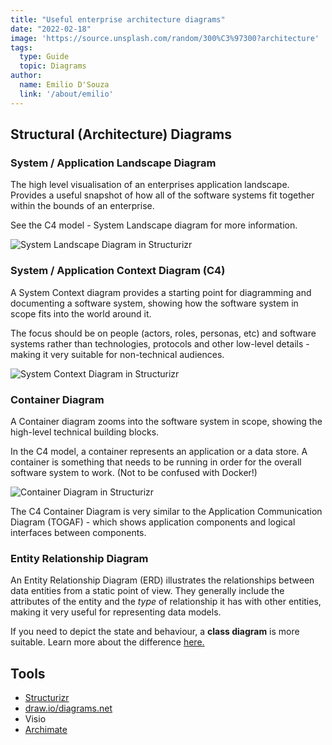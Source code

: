 ```yaml
---
title: "Useful enterprise architecture diagrams"
date: "2022-02-18"
image: 'https://source.unsplash.com/random/300%C3%97300?architecture'
tags:
  type: Guide
  topic: Diagrams
author:
  name: Emilio D'Souza
  link: '/about/emilio'
---
```


## Structural (Architecture) Diagrams

### System / Application Landscape Diagram

The high level visualisation of an enterprises application landscape. Provides a useful snapshot of how all of the software systems fit together within the bounds of an enterprise.

See the C4 model - System Landscape diagram for more information.

![System Landscape Diagram in Structurizr](/images/structurizr-28201-SystemLandscape.svg?sanitize=true)


### System / Application Context Diagram (C4)

A System Context diagram provides a starting point for diagramming and documenting a software system, showing how the software system in scope fits into the world around it. 

The focus should be on people (actors, roles, personas, etc) and software systems rather than technologies, protocols and other low-level details - making it very suitable for non-technical audiences.

![System Context Diagram in Structurizr](/images/structurizr-36141-SystemContext.svg?sanitize=true)

### Container Diagram

A Container diagram zooms into the software system in scope, showing the high-level technical building blocks.

In the C4 model, a container represents an application or a data store. A container is something that needs to be running in order for the overall software system to work. (Not to be confused with Docker!)

![Container Diagram in Structurizr](/images/structurizr-36141-Containers.svg?sanitize=true)

The C4 Container Diagram is very similar to the Application Communication Diagram (TOGAF) - which shows application components and logical interfaces between components.

### Entity Relationship Diagram

An Entity Relationship Diagram (ERD) illustrates the relationships between data entities from a static point of view. They generally include the attributes of the entity and the *type* of relationship it has with other entities, making it very useful for representing data models.

If you need to depict the state and behaviour, a **class diagram** is more suitable. Learn more about the difference [here.](https://www.cs.toronto.edu/~sme/CSC340F/2005/slides/tutorial-classes_ERDs.pdf)




## Tools
- [Structurizr](https://www.structurizr.com/)
- [draw.io/diagrams.net](https://www.diagrams.net/)
- Visio
- [Archimate](https://www.archimatetool.com/)